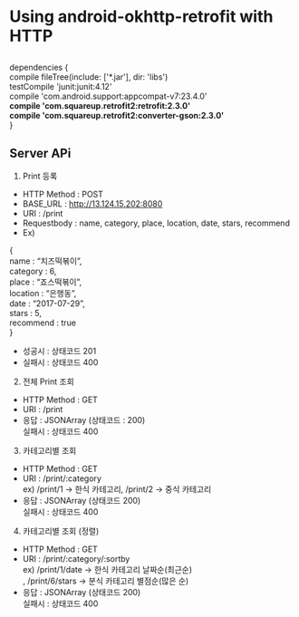 # Using android-okhttp-retrofit with HTTP
##  
  
  
dependencies {    
    compile fileTree(include: ['*.jar'], dir: 'libs')    
    testCompile 'junit:junit:4.12'  
    compile 'com.android.support:appcompat-v7:23.4.0'  
    **compile 'com.squareup.retrofit2:retrofit:2.3.0'**  
    **compile 'com.squareup.retrofit2:converter-gson:2.3.0'**  
}  

  


## Server APi  
  
  
1.	Print 등록    
-	HTTP Method : POST  
- BASE_URL : http://13.124.15.202:8080
-	URI : /print  
-	Requestbody : name, category, place, location, date, stars, recommend  
-	Ex)  
  
{  
name : “치즈떡볶이”,  
category : 6,  
place : “죠스떡볶이”,  
location : “은행동”,  
date : “2017-07-29”,  
stars : 5,  
recommend : true  
}  
-	성공시 : 상태코드 201  
-	실패시 : 상태코드 400  
  
2.	전체 Print 조회  
-	HTTP Method : GET  
-	URI : /print  
-	응답 : JSONArray (상태코드 : 200)  
실패시 : 상태코드 400  
  
3.	카테고리별 조회  
-	HTTP Method : GET  
-	URI : /print/:category  
ex) /print/1 -> 한식 카테고리, /print/2 -> 중식 카테고리  
-	응답 : JSONArray (상태코드 200)  
실패시 : 상태코드 400  
  
4.	카테고리별 조회 (정렬)  
-	HTTP Method : GET  
-	URI : /print/:category/:sortby  
ex) /print/1/date -> 한식 카테고리 날짜순(최근순)  
, /print/6/stars -> 분식 카테고리 별점순(많은 순)  
-	응답 : JSONArray (상태코드 200)  
실패시 : 상태코드 400  
